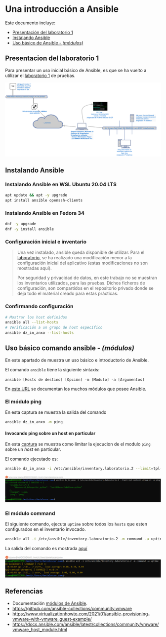 # Una introducción a Ansible

Este documento incluye:

- <a href="#laboratorio-1">Presentación del laboratorio 1</a>
- <a href="#ansible-inst">Instalando Ansible</a>
- <a href="#ansible-modulos">Uso básico de Ansible - <i>(módulos)</i></a>

<h2 id="laboratorio-1">Presentacion del laboratorio 1</h2>

Para presentar un uso inicial básico de Ansible, es que se ha vuelto a utilizar el [laboratorio 1][laboratorio.1] de pruebas.

![Laboratorio 1][laboratorio.1]

[laboratorio.1]: img/laboratorio.1.png

<h2 id="ansible-inst">Instalando Ansible</h2>

### Instalando Ansible en WSL Ubuntu 20.04 LTS

```bash
apt update && apt -y upgrade
apt install ansible openssh-clients
```

### Instalando Ansible en Fedora 34

```bash
dnf -y upgrade
dnf -y install ansible 
```

### Configuración inicial e inventario

> Una vez instalado, ansible queda disponible de utilizar. Para el [laboratorio][laboratorio.1], se ha realizado una modificación menor a la configuración inicial del aplicativo (estas modificaciones no son mostradas aquí).
> 
> Por seguridad y privacidad de datos, en este trabajo no se muestran los inventarios utilizados, para las pruebas. Dichos ficheros de configuración, son compartidos en el repositorio privado donde se deja todo el material creado para estas prácticas.

### Confirmando configuración

```bash
# Mostrar los host definidos
ansible all --list-hosts
# Verificación a un grupo de host específico
ansible dz_in_anxo --list-hosts
```

<h2 id="ansible-modulos">Uso básico comando ansible - <i>(módulos)</i></h2>

En este apartado de muestra un uso básico e introductorio de Ansible.

El comando `ansible` tiene la siguiente sintaxis:

`ansible [Hosts de destino] [Opción] -m [Módulo] -a [Argumentos]`

En [este URL][ansible.modules] se documentan los muchos módulos que posee Ansible.

### El módulo ping

En esta captura se muestra la salida del comando

```bash
ansible dz_in_anxo -m ping
```

#### Invocando ping sobre un host en particular

En esta [captura][labo2.ansible.ping.limit] se muestra como limitar la ejecucion de el modulo `ping` sobre un _host_ en particular.

El comando ejecutado es:

```bash
ansible dz_in_anxo -i /etc/ansible/inventory.laboratorio.2 --limit=tpl-centos8-stream-n1 -m ping
```

![Ansible modulo ping, limitado a host][labo2.ansible.ping.limit]

[labo2.ansible.ping.limit]: img/laboratorio.2.ansible.ping.limit.png

### El módulo command

El siguiente comando, ejecuta `uptime` sobre todos los `hosts` que esten configurados en el inventario invocado.

```bash
ansible all -i /etc/ansible/inventory.laboratorio.2 -m command -a uptime
```

La salida del comando es mostrada [aquí][labo2.ansible.command]

![Ansible modulo command][labo2.ansible.command]

[labo2.ansible.command]: img/laboratorio.2.ansible.command.png

## Referencias

- Documentación [módulos de Ansible][ansible.modules].
- https://github.com/ansible-collections/community.vmware
- https://www.virtualizationhowto.com/2021/01/ansible-provisioning-vmware-with-vmware_guest-example/
- https://docs.ansible.com/ansible/latest/collections/community/vmware/vmware_host_module.html

[ansible.modules]: https://docs.ansible.com/ansible/latest/modules/modules_by_category.html

